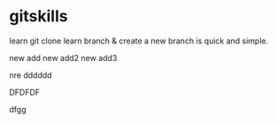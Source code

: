 # gitskills
learn git clone
learn branch &
create a new branch is quick and simple.

new add 
new add2
new add3


nre 
dddddd

DFDFDF


dfgg
